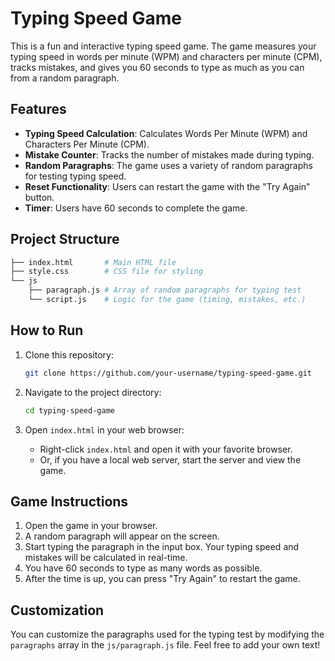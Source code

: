 # Typing Speed Game

This is a fun and interactive typing speed game. The game measures your typing speed in words per minute (WPM) and characters per minute (CPM), tracks mistakes, and gives you 60 seconds to type as much as you can from a random paragraph.

## Features

- **Typing Speed Calculation**: Calculates Words Per Minute (WPM) and Characters Per Minute (CPM).
- **Mistake Counter**: Tracks the number of mistakes made during typing.
- **Random Paragraphs**: The game uses a variety of random paragraphs for testing typing speed.
- **Reset Functionality**: Users can restart the game with the "Try Again" button.
- **Timer**: Users have 60 seconds to complete the game.

## Project Structure

```bash
├── index.html       # Main HTML file
├── style.css        # CSS file for styling
└── js
    ├── paragraph.js # Array of random paragraphs for typing test
    └── script.js    # Logic for the game (timing, mistakes, etc.)
```

## How to Run

1. Clone this repository:
   ```bash
   git clone https://github.com/your-username/typing-speed-game.git
   ```

2. Navigate to the project directory:
   ```bash
   cd typing-speed-game
   ```

3. Open `index.html` in your web browser:
   - Right-click `index.html` and open it with your favorite browser.
   - Or, if you have a local web server, start the server and view the game.

## Game Instructions

1. Open the game in your browser.
2. A random paragraph will appear on the screen.
3. Start typing the paragraph in the input box. Your typing speed and mistakes will be calculated in real-time.
4. You have 60 seconds to type as many words as possible.
5. After the time is up, you can press "Try Again" to restart the game.

## Customization

You can customize the paragraphs used for the typing test by modifying the `paragraphs` array in the `js/paragraph.js` file. Feel free to add your own text!
